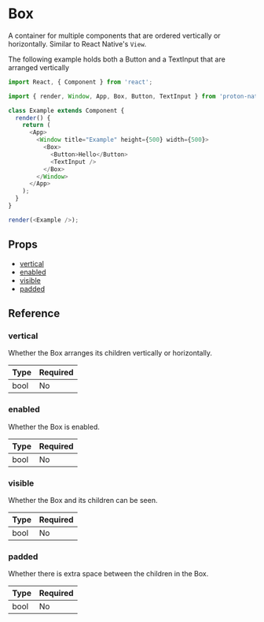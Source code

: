 # Box

A container for multiple components that are ordered vertically or horizontally. Similar to React Native's `View`.

The following example holds both a Button and a TextInput that are arranged vertically

```javascript
import React, { Component } from 'react';

import { render, Window, App, Box, Button, TextInput } from 'proton-native';

class Example extends Component {
  render() {
    return (
      <App>
        <Window title="Example" height={500} width={500}>
          <Box>
            <Button>Hello</Button>
            <TextInput />
          </Box>
        </Window>
      </App>
    );
  }
}

render(<Example />);
```

## Props

- [vertical](#vertical)
- [enabled](#enabled)
- [visible](#visible)
- [padded](#padded)

## Reference

### vertical

Whether the Box arranges its children vertically or horizontally.

| **Type** | **Required** |
| --- | --- |
| bool | No |

### enabled

Whether the Box is enabled.

| **Type** | **Required** |
| --- | --- |
| bool | No |

### visible

Whether the Box and its children can be seen.

| **Type** | **Required** |
| --- | --- |
| bool | No |

### padded

Whether there is extra space between the children in the Box.

| **Type** | **Required** |
| --- | --- |
| bool | No |
